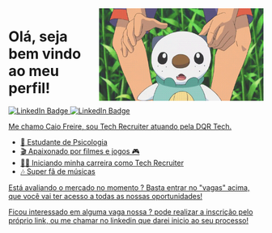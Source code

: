 <img src = "Banner.gif" width = "325px" align = "right">

# Olá, seja bem vindo ao meu perfil!
<div id="badges">
  <a href = "https://www.linkedin.com/in/caio-souza-freire-10b7632b8/">
 <img src="https://img.shields.io/badge/LinkedIn-blue?style=for-the-badge&logo=linkedin&logoColor=white" alt="LinkedIn Badge"/>
    <a/>
   <a href = "https://dqrtech.inhire.app/vagas">  
 <img src="https://img.shields.io/badge/Vagas-black?style=for-the-badge&logo=Vagas&logoColor=white" alt="LinkedIn Badge"/>
   </div>


Me chamo Caio Freire, sou Tech Recruiter atuando pela DQR Tech.

- 🧠 Estudante de Psicologia
- 🎬 Apaixonado por filmes e jogos 🎮
- 👨‍💻 Iniciando minha carreira como Tech Recruiter
- 🎶 Super fã de músicas

 Está avaliando o mercado no momento ? Basta entrar no "vagas" acima, que você vai ter acesso a todas as nossas oportunidades! 
 
 Ficou interessado em alguma vaga nossa ? pode realizar a inscrição pelo próprio link, ou me chamar no linkedin que darei inicio ao seu processo!
 
  
  
